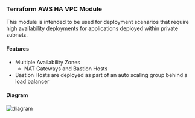 ### Terraform AWS HA VPC Module

This module is intended to be used for deployment scenarios that require high 
availability deployments for applications deployed within private subnets. 

#### Features

* Multiple Availability Zones
  * NAT Gateways and Bastion Hosts
* Bastion Hosts are deployed as part of an auto scaling group behind a load balancer


#### Diagram

![diagram](https://raw.githubusercontent.com/spohnan/tf-aws-ha-vpc/master/diagrams/ha-vpc.png)